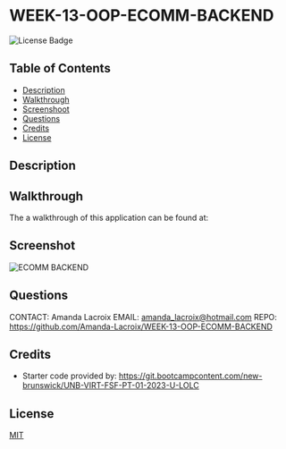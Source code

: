 # WEEK-13-OOP-ECOMM-BACKEND


  ![License Badge](https://img.shields.io/badge/License-MIT-yellow.svg)

  ## Table of Contents

  - [Description](#description)
  - [Walkthrough](#walkthrough)
  - [Screenshoot](#screenshot)
  - [Questions](#questions)
  - [Credits](#credits)
  - [License](#license)

    
  ## Description
  
  
  ## Walkthrough 
  
  The a walkthrough of this application can be found at: 

  ## Screenshot
 
  ![ECOMM BACKEND](Assets/Images/)

  ## Questions
  CONTACT: Amanda Lacroix
  EMAIL: amanda_lacroix@hotmail.com
  REPO: https://github.com/Amanda-Lacroix/WEEK-13-OOP-ECOMM-BACKEND

  ## Credits
 - Starter code provided by: https://git.bootcampcontent.com/new-brunswick/UNB-VIRT-FSF-PT-01-2023-U-LOLC
 

  ## License
  [MIT]( https://opensource.org/licenses/MIT)
